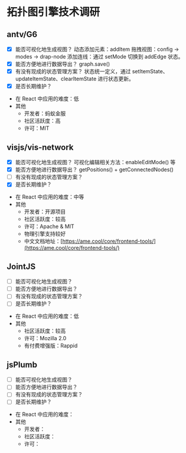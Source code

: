 # 拓扑图引擎技术调研
## antv/G6
- [x] 能否可视化地生成视图？
    动态添加元素：addItem
    拖拽视图：config -> modes -> drap-node
    添加连线：通过 setMode 切换到 addEdge 状态。
- [x] 能否方便地进行数据导出？
    graph.save()
- [x] 有没有现成的状态管理方案？
    状态统一定义，通过 setItemState、updateItemState、clearItemState 进行状态更新。
- [x] 是否长期维护？
- 在 React 中应用的难度：低
- 其他
    - 开发者：蚂蚁金服
    - 社区活跃度：高
    - 许可：MIT

## visjs/vis-network
- [x] 能否可视化地生成视图？
    可视化编辑相关方法：enableEditMode() 等
- [x] 能否方便地进行数据导出？
    getPositions() + getConnectedNodes()
- [ ] 有没有现成的状态管理方案？
- [x] 是否长期维护？
- 在 React 中应用的难度：中等
- 其他
    - 开发者：开源项目
    - 社区活跃度：较高
    - 许可：Apache & MIT
    - 物理引擎支持较好
    - 中文文档地址：[https://ame.cool/core/frontend-tools/](https://ame.cool/core/frontend-tools/)

## JointJS
- [ ] 能否可视化地生成视图？
- [ ] 能否方便地进行数据导出？
- [ ] 有没有现成的状态管理方案？
- [ ] 是否长期维护？
- 在 React 中应用的难度：低
- 其他
    - 社区活跃度：较高
    - 许可：Mozilla 2.0
    - 有付费增强版：Rappid

## jsPlumb
- [ ] 能否可视化地生成视图？
- [ ] 能否方便地进行数据导出？
- [ ] 有没有现成的状态管理方案？
- [ ] 是否长期维护？
- 在 React 中应用的难度：
- 其他
    - 开发者：
    - 社区活跃度：
    - 许可：
